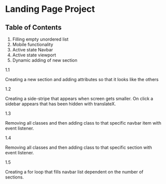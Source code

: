 # Landing Page Project

## Table of Contents


   1.  Filling empty unordered list
   2.  Mobile functionality
   3.  Active state Navbar
   4.  Active state viewport
   5.  Dynamic adding of new section
   
   
   
   
  1.1
  
  Creating a new section and adding attributes so that it looks like the others
  
  1.2
  
  Creating a side-stripe that appears when screen gets smaller. On click a sidebar appears that has been hidden with translateX.
  
  1.3 
  
  Removing all classes and then adding class to that specific navbar item with event listener. 
  
  1.4
  
  Removing all classes and then adding class to that specific section with event listener. 
  
  1.5 
  
  Creating a for loop that fills navbar list dependent on the number of sections. 
  
  


